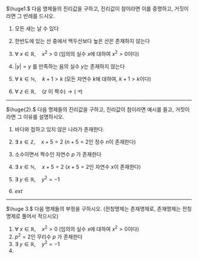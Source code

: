 $\huge1.$ 다음 명제들의 진리값을 구하고, 진리값이 참이라면 이를 증명하고, 거짓이라면 그 
반례를 드시오.

1) 모든 새는 날 수 있다


2) 한반도에 있는 산 중에서 백두산보다 높은 산은 존재하지 않는다


3) $\forall \text{ }x\in \mathbb{R}, \quad x^{2}>0$    (임의의 실수 $x$에 대하여 $x^{2}>0$이다)


4) $|y|=y$ 를 만족하는 음의 실수 $y$는 존재하지 않는다


5) $\forall \text{ }k\in \mathbb{N},\quad k+1>k$    (모든 자연수 $k$에 대하여, $k+1>k$이다)


6) $\forall \text{ }z\in \mathbb{R},\quad (z$ 이 짝수$)\to(ㅋ)$


---
$\huge{2}.$ 다음 명제들의 진리값을 구하고, 진리값이 참이라면 예시를 들고, 거짓이라면 그 이유를 설명하시오.

1) 바다와 접하고 있지 않은 나라가 존재한다.


2) $\exists \text{ }x\in \mathbb{Z}, \quad x+5=2$     ($n+5=2$인 정수 $n$이 존재한다)


3) 소수이면서 짝수인 자연수 $p$ 가 존재한다


4) $\exists \text{ }x\in \mathbb{N}, \quad x+5=2$    ($x+5=2$인 자연수 $x$이 존재한다)


5) $\exists \text{ }y\in \mathbb{R}, \quad y^{2}=-1$


6) $ext$


---
$\huge 3.$ 다음 명제들의 부정을 구하시오. (전칭명제는 존재명제로, 존재명제는 전칭명제로 풀어서 적으시오)

1) $\forall \text{ }x\in \mathbb{R}, \quad x^{2}>0$    (임의의 실수 $x$에 대하여 $x^{2}>0$이다)
2) $p^{2}=2$인 무리수 $p$ 가 존재한다
3) $\exists \text{ }y\in \mathbb{R}, \quad y^{2}=-1$
4) 

